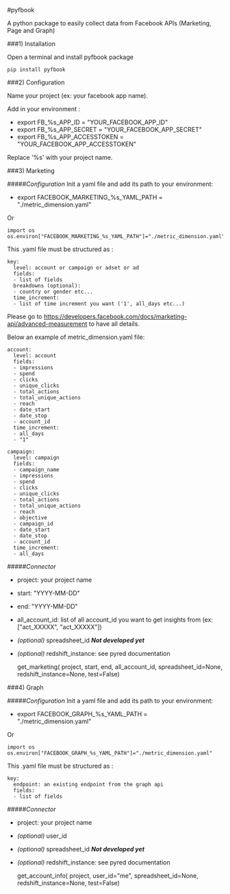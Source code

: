 #pyfbook

A python package to easily collect data from Facebook APIs (Marketing, Page and Graph)


###1) Installation

Open a terminal and install pyfbook package

    pip install pyfbook

###2) Configuration

Name your project (ex: your facebook app name).

Add in your environment :
- export FB_%s_APP_ID = "YOUR_FACEBOOK_APP_ID"
- export FB_%s_APP_SECRET = "YOUR_FACEBOOK_APP_SECRET"
- export FB_%s_APP_ACCESSTOKEN = "YOUR_FACEBOOK_APP_ACCESSTOKEN"

Replace '%s' with your project name.

###3) Marketing

#####_Configuration_
Init a yaml file and add its path to your environment:
- export FACEBOOK_MARKETING_%s_YAML_PATH = "./metric_dimension.yaml"

Or

    import os
    os.environ["FACEBOOK_MARKETING_%s_YAML_PATH"]="./metric_dimension.yaml"


This .yaml file must be structured as :

    key:
      level: account or campaign or adset or ad
      fields:
      - list of fields
      breakdowns (optional):
      - country or gender etc...
      time_increment:
      - list of time increment you want ('1', all_days etc...)
    
Please go to 
https://developers.facebook.com/docs/marketing-api/advanced-measurement
to have all details.

Below an example of metric_dimension.yaml file:

    account:
      level: account
      fields:
      - impressions
      - spend
      - clicks
      - unique_clicks
      - total_actions
      - total_unique_actions
      - reach
      - date_start
      - date_stop
      - account_id
      time_increment:
      - all_days
      - "1"
    
    campaign:
      level: campaign
      fields:
      - campaign_name
      - impressions
      - spend
      - clicks
      - unique_clicks
      - total_actions
      - total_unique_actions
      - reach
      - objective
      - campaign_id
      - date_start
      - date_stop
      - account_id
      time_increment:
      - all_days
      
#####_Connector_

- project: your project name
- start: "YYYY-MM-DD"
- end: "YYYY-MM-DD"
- all_account_id: list of all account_id you want to get insights from (ex: ["act_XXXXX", "act_XXXXX"])
- _(optional)_ spreadsheet_id ___Not developed yet___
- _(optional)_ redshift_instance: see pyred documentation


    get_marketing(
            project,
            start,
            end,
            all_account_id,
            spreadsheet_id=None,
            redshift_instance=None,
            test=False)      
    



###4) Graph


#####_Configuration_
Init a yaml file and add its path to your environment:
- export FACEBOOK_GRAPH_%s_YAML_PATH = "./metric_dimension.yaml"

Or

    import os
    os.environ["FACEBOOK_GRAPH_%s_YAML_PATH"]="./metric_dimension.yaml"


This .yaml file must be structured as :

    key:
      endpoint: an existing endpoint from the graph api
      fields:
      - list of fields
      

#####_Connector_

- project: your project name
- _(optional)_ user_id
- _(optional)_ spreadsheet_id ___Not developed yet___
- _(optional)_ redshift_instance: see pyred documentation


    get_account_info(
        project, 
        user_id="me", 
        spreadsheet_id=None, 
        redshift_instance=None, 
        test=False)     
    